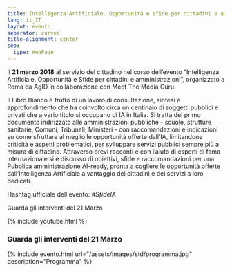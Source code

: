 ```yaml
---
title: Intelligenza Artificiale. Opportunità e sfide per cittadini e amministrazioni
lang: it_IT
layout: evento
separator: curved
title-alignment: center
seo:
  type: WebPage
---
```


Il **21 marzo 2018** al servizio del cittadino nel corso dell’evento “Intelligenza Artificiale. Opportunità e Sfide per cittadini e amministrazioni”, organizzato a Roma da AgID in collaborazione con Meet The Media Guru.

Il Libro Bianco è frutto di un lavoro di consultazione, sintesi e approfondimento che ha coinvolto circa un centinaio di soggetti pubblici e privati che a vario titolo si occupano di IA in Italia. Si tratta del primo documento indirizzato alle amministrazioni pubbliche - scuole, strutture sanitarie, Comuni, Tribunali, Ministeri - con raccomandazioni e indicazioni su come sfruttare al meglio le opportunità offerte dall’IA, limitandone criticità e aspetti problematici, per sviluppare servizi pubblici sempre più a misura di cittadino.
Attraverso brevi racconti e con l’aiuto di esperti di fama internazionale si è discusso di obiettivi, sfide e raccomandazioni per una Pubblica amministrazione AI-ready, pronta a cogliere le opportunità offerte dall’Intelligenza Artificiale a vantaggio dei cittadini e dei servizi a loro dedicati.

Hashtag ufficiale dell'evento: *\#SfideIA*

Guarda gli interventi del 21 Marzo

{% include youtube.html  %}

### Guarda gli interventi del 21 Marzo

{% include evento.html url="/assets/images/std/programma.jpg" description="Programma" %}
